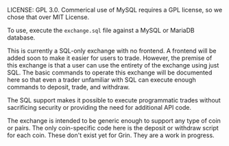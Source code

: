 LICENSE: GPL 3.0. Commerical use of MySQL requires a GPL license, so we chose that over MIT License. 

To use, execute the `exchange.sql` file against a MySQL or MariaDB database. 

This is currently a SQL-only exchange with no frontend. A frontend will be added soon to make it easier for users to trade. However, the premise of this exchange is that a user can use the entirety of the exchange using just SQL. The basic commands to operate this exchange will be documented here so that even a trader unfamiliar with SQL can execute enough commands to deposit, trade, and withdraw. 

The SQL support makes it possible to execute programmatic trades without sacrificing security or providing the need for additional API code. 

The exchange is intended to be generic enough to support any type of coin or pairs. The only coin-specific code here is the deposit or withdraw script for each coin. These don't exist yet for Grin. They are a work in progress. 
